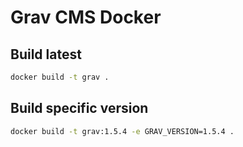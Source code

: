 # Grav CMS Docker


## Build latest

```bash
docker build -t grav .
```


## Build specific version

```bash
docker build -t grav:1.5.4 -e GRAV_VERSION=1.5.4 .
```
